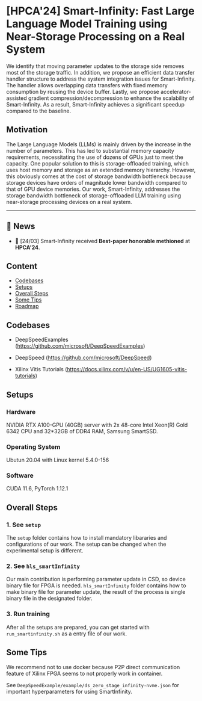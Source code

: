 # \[HPCA'24\] Smart-Infinity: Fast Large Language Model Training using Near-Storage Processing on a Real System  

We identify that moving parameter updates to the storage side removes most of the storage traffic. In addition, we propose an efficient data transfer handler structure to address the system integration issues for Smart-Infinity. 
The handler allows overlapping data transfers with fixed memory consumption by reusing the device buffer. 
Lastly, we propose accelerator-assisted gradient compression/decompression to enhance the scalability of Smart-Infinity. 
As a result, Smart-Infinity achieves a significant speedup compared to the baseline. 

## Motivation
The Large Language Models (LLMs) is mainly driven by the increase in the number of parameters. 
This has led to substantial memory capacity requirements, necessitating the use of dozens of GPUs just to meet the capacity. 
One popular solution to this is storage-offloaded training, which uses host memory and storage as an extended memory hierarchy. 
However, this obviously comes at the cost of storage bandwidth bottleneck because storage devices have orders of magnitude lower bandwidth compared to that of GPU device memories. 
Our work, Smart-Infinity, addresses the storage bandwidth bottleneck of storage-offloaded LLM training using near-storage processing devices on a real system. 

---

## 📰 News
- 🐝 [24/03] Smart-Infinity received **Best-paper honorable methioned** at **HPCA'24**.


## Content
- [Codebases](#codebases)
- [Setups](#setups)
- [Overall Steps](#overall-steps)
- [Some Tips](#some-tips)
- [Roadmap](#roadmap)

## Codebases

- DeepSpeedExamples
(https://github.com/microsoft/DeepSpeedExamples)

- DeepSpeed
(https://github.com/microsoft/DeepSpeed)

- Xilinx Vitis Tutorials
(https://docs.xilinx.com/v/u/en-US/UG1605-vitis-tutorials)

## Setups

### Hardware
NVIDIA RTX A100-GPU (40GB) server with 2x 48-core Intel Xeon(R) Gold 6342 CPU and 32\*32GB of DDR4 RAM, Samsung SmartSSD.

### Operating System
Ubutun 20.04 with Linux kernel 5.4.0-156

### Software
CUDA 11.6, PyTorch 1.12.1

## Overall Steps

### 1. See `setup` 
The `setup` folder contains how to install mandatory libararies and configurations of our work. The setup can be changed when the experimental setup is different. 

### 2. See ```hls_smartInfinity``` 
Our main contribution is performing parameter update in CSD, so device binary file for FPGA is needed. `hls_smartInfinity` folder contains how to make binary file for parameter update, the result of the process is single binary file in the designated folder.

### 3. Run training
After all the setups are prepared, you can get started with ```run_smartinfinity.sh``` as a entry file of our work.

## Some Tips

We recommend not to use docker because P2P direct communication feature of Xilinx FPGA seems to not properly work in container.

See `DeepSpeedExample/example/ds_zero_stage_infinity-nvme.json` for important hyperparameters for using SmartInfinity. 


